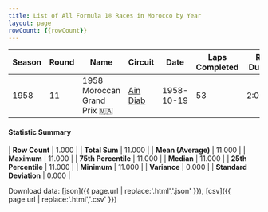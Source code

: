 ```yaml
---
title: List of All Formula 1® Races in Morocco by Year
layout: page
rowCount: {{rowCount}}
---
```


| Season | Round | Name | Circuit | Date | Laps Completed | Race Duration | Winning Driver | Winning Constructor |
|--|--|--|--|--|--|--|--|--|
| 1958 | 11 | 1958 Moroccan Grand Prix 🇲🇦 | [Ain Diab](/f1/circuits/ain-diab) | 1958-10-19 | 53 | 2:09:15.1 | Stirling Moss 🇬🇧 | Vanwall 🇬🇧 |

#### Statistic Summary

| **Row Count** | 1.000 |
| **Total Sum** | 11.000 |
| **Mean (Average)** | 11.000 |
| **Maximum** | 11.000 |
| **75th Percentile** | 11.000 |
| **Median** | 11.000 |
| **25th Percentile** | 11.000 |
| **Minimum** | 11.000 |
| **Variance** | 0.000 |
| **Standard Deviation** | 0.000 |

Download data: [json]({{ page.url | replace:'.html','.json' }}), [csv]({{ page.url | replace:'.html','.csv' }})
